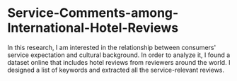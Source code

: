 # Service-Comments-among-International-Hotel-Reviews
In this research, I am interested in the relationship between consumers' service expectation and cultural background. In order to analyze it, I found a dataset online that includes hotel reviews from reviewers around the world. I designed a list of keywords and extracted all the service-relevant reviews.
